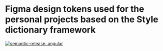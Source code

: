 # Figma design tokens used for the personal projects based on the Style dictionary framework
[![semantic-release: angular](https://img.shields.io/badge/semantic--release-angular-e10079?logo=semantic-release)](https://github.com/semantic-release/semantic-release)